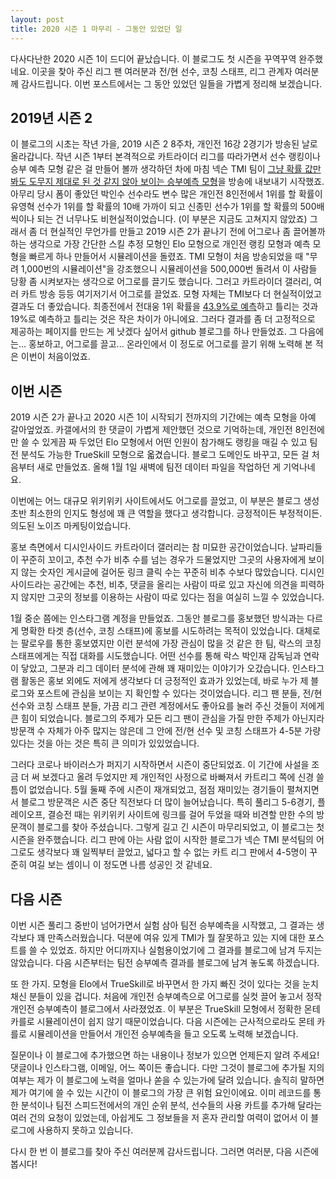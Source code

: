 ```yaml
---
layout: post
title: 2020 시즌 1 마무리 - 그동안 있었던 일
---
```


다사다난한 2020 시즌 1이 드디어 끝났습니다. 이 블로그도 첫 시즌을 꾸역꾸역 완주했네요. 이곳을 찾아 주신 리그 팬 여러분과 전/현 선수, 코칭 스태프, 리그 관계자 여러분께 감사드립니다.
이번 포스트에서는 그 동안 있었던 일들을 가볍게 정리해 보겠습니다.

## 2019년 시즌 2

이 블로그의 시초는 작년 가을, 2019 시즌 2 8주차, 개인전 16강 2경기가 방송된 날로 올라갑니다. 
작년 시즌 1부터 본격적으로 카트라이더 리그를 따라가면서 선수 랭킹이나 승부 예측 모형 같은 걸 만들어 볼까 생각하던 차에 마침 넥슨 TMI 팀이 [그냥 확률 값만 봐도 도무지 제대로 된 것 같지 않아 보이는 승부예측 모형](https://youtu.be/IrfxUSyWCIM?t=414)을 방송에 내보내기 시작했죠.
아무리 당시 폼이 좋았던 박인수 선수라도 변수 많은 개인전 8인전에서 1위를 할 확률이 유영혁 선수가 1위를 할 확률의 10배 가까이 되고 신종민 선수가 1위를 할 확률의 500배씩이나 되는 건 너무나도 비현실적이었습니다. (이 부분은 지금도 고쳐지지 않았죠)
그래서 좀 더 현실적인 무언가를 만들고 2019 시즌 2가 끝나기 전에 어그로나 좀 끌어볼까 하는 생각으로 가장 간단한 스킬 추정 모형인 Elo 모형으로 개인전 랭킹 모형과 예측 모형을 빠르게 하나 만들어서 시뮬레이션을 돌렸죠. 
TMI 모형이 처음 방송되었을 때 "무려 1,000번의 시뮬레이션"을 강조했으니 시뮬레이션을 500,000번 돌려서 이 사람들 당황 좀 시켜보자는 생각으로 어그로를 끌기도 했습니다.
그러고 카트라이더 갤러리, 여러 카트 방송 등등 여기저기서 어그로를 끌었죠. 모형 자체는 TMI보다 더 현실적이었고 결과도 더 좋았습니다. 최종전에서 전대웅 1위 확률을 [43.9%로 예측](https://youtu.be/GbGxmaw-3EU?t=437)하고 틀리는 것과 19%로 예측하고 틀리는 것은 작은 차이가 아니에요.
그러다 결과를 좀 더 고정적으로 제공하는 페이지를 만드는 게 낫겠다 싶어서 github 블로그를 하나 만들었죠. 그 다음에는... 홍보하고, 어그로를 끌고... 온라인에서 이 정도로 어그로를 끌기 위해 노력해 본 적은 이번이 처음이었죠.

## 이번 시즌

2019 시즌 2가 끝나고 2020 시즌 1이 시작되기 전까지의 기간에는 예측 모형을 아예 갈아엎었죠. 
카갤에서의 한 댓글이 가볍게 제안했던 것으로 기억하는데, 개인전 8인전에만 쓸 수 있게끔 짜 두었던 Elo 모형에서 어떤 인원이 참가해도 랭킹을 매길 수 있고 팀전 분석도 가능한 TrueSkill 모형으로 옯겼습니다.
블로그 도메인도 바꾸고, 모든 걸 처음부터 새로 만들었죠. 올해 1월 1일 새벽에 팀전 데이터 파일을 작업하던 게 기억나네요.

이번에는 어느 대규모 위키위키 사이트에서도 어그로를 끌었고, 이 부분은 블로그 생성 초반 최소한의 인지도 형성에 꽤 큰 역할을 했다고 생각합니다. 긍정적이든 부정적이든. 
의도된 노이즈 마케팅이었습니다.

홍보 측면에서 디시인사이드 카트라이더 갤러리는 참 미묘한 공간이었습니다. 날파리들이 꾸준히 꼬이고, 추천 수가 비추 수를 넘는 경우가 드물었지만 그곳의 사용자에게 보이지 않는 숫자인 게시글에 걸어둔 링크 클릭 수는 꾸준히 비추 수보다 많았습니다.
디시인사이드라는 공간에는 추천, 비추, 댓글을 올리는 사람이 따로 있고 자신에 의견을 피력하지 않지만 그곳의 정보를 이용하는 사람이 따로 있다는 점을 여실히 느낄 수 있었습니다.

1월 중순 쯤에는 인스타그램 계정을 만들었죠. 그동안 블로그를 홍보했던 방식과는 다르게 명확한 타겟 층(선수, 코칭 스태프)에 홍보를 시도하려는 목적이 있었습니다. 대체로는 팔로우를 통한 홍보였지만 이런 분석에 가장 관심이 많을 것 같은 한 팀, 락스의 코칭 스태프에게는 직접 대화를 시도했습니다.
어떤 선수를 통해 락스 박인재 감독님과 연락이 닿았고, 그분과 리그 데이터 분석에 관해 꽤 재미있는 이야기가 오갔습니다.
인스타그램 활동은 홍보 외에도 저에게 생각보다 더 긍정적인 효과가 있었는데, 바로 누가 제 블로그와 포스트에 관심을 보이는 지 확인할 수 있다는 것이었습니다. 
리그 팬 분들, 전/현 선수와 코칭 스태프 분들, 가끔 리그 관련 계정에서도 좋아요를 눌러 주신 것들이 저에게 큰 힘이 되었습니다. 
블로그의 주제가 모든 리그 팬이 관심을 가질 만한 주제가 아닌지라 방문객 수 자체가 아주 많지는 않은데 그 안에 전/현 선수 및 코칭 스태프가 4-5분 가량 있다는 것을 아는 것은 특히 큰 의미가 있있었습니다. 

그러다 코로나 바이러스가 퍼지기 시작하면서 시즌이 중단되었죠. 이 기간에 사설을 조금 더 써 보겠다고 올려 두었지만 제 개인적인 사정으로 바빠져서 카트리그 쪽에 신경 쓸 틈이 없었습니다. 
5월 둘째 주에 시즌이 재개되었고, 점점 재미있는 경기들이 펼쳐지면서 블로그 방문객은 시즌 중단 직전보다 더 많이 늘어났습니다. 특히 풀리그 5-6경기, 플레이오프, 결승전 때는 위키위키 사이트에 링크를 걸어 두었을 때와 비견할 만한 수의 방문객이 블로그를 찾아 주셨습니다.
그렇게 길고 긴 시즌이 마무리되었고, 이 블로그는 첫 시즌을 완주했습니다. 리그 판에 아는 사람 없이 시작한 블로그가 넥슨 TMI 분석팀의 어그로도 생각보다 꽤 일찍부터 끌었고, 넓다고 할 수 없는 카트 리그 판에서 4-5명이 꾸준히 여길 보는 셈이니 이 정도면 나름 성공인 것 같네요.


## 다음 시즌

이번 시즌 풀리그 중반이 넘어가면서 실험 삼아 팀전 승부예측을 시작했고, 그 결과는 생각보다 꽤 만족스러웠습니다. 덕분에 여유 있게 TMI가 뭘 잘못하고 있는 지에 대한 포스트를 쓸 수 있었죠. 
하지만 어디까지나 실험용이었기에 그 결과를 블로그에 남겨 두지는 않았습니다. 다음 시즌부터는 팀전 승부예측 결과를 블로그에 남겨 놓도록 하겠습니다.

또 한 가지. 모형을 Elo에서 TrueSkill로 바꾸면서 한 가지 빠진 것이 있다는 것을 눈치채신 분들이 있을 겁니다. 처음에 개인전 승부예측으로 어그로를 실컷 끌어 놓고서 정작 개인전 승부예측이 블로그에서 사라졌었죠. 
이 부분은 TrueSkill 모형에서 정확한 몬테 카를로 시뮬레이션이 쉽지 않기 때문이었습니다. 다음 시즌에는 근사적으로라도 몬테 카를로 시뮬레이션을 만들어서 개인전 승부예측을 들고 오도록 노력해 보겠습니다.

질문이나 이 블로그에 추가했으면 하는 내용이나 정보가 있으면 언제든지 알려 주세요! 댓글이나 인스타그램, 이메일, 어느 쪽이든 좋습니다. 
다만 그것이 블로그에 추가될 지의 여부는 제가 이 블로그에 노력을 얼마나 쏟을 수 있는가에 달려 있습니다. 솔직히 말하면 제가 여기에 쓸 수 있는 시간이 이 블로그의 가장 큰 위험 요인이에요.
이미 레코드를 통한 분석이나 팀전 스피드전에서의 개인 순위 분석, 선수들의 사용 카트를 추가해 달라는 여러 건의 요청이 있었는데, 아쉽게도 그 정보들을 저 혼자 관리할 여력이 없어서 이 블로그에 사용하지 못하고 있습니다.

다시 한 번 이 블로그를 찾아 주신 여러분께 감사드립니다. 그러면 여러분, 다음 시즌에 봅시다! 
